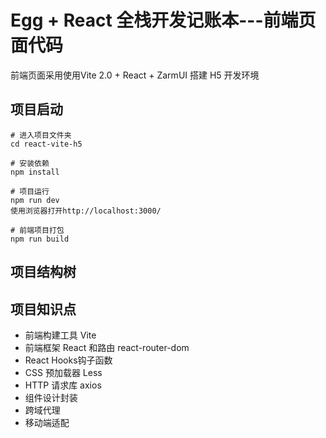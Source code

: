 # Egg + React 全栈开发记账本---前端页面代码

前端页面采用使用Vite 2.0 + React + ZarmUI 搭建 H5 开发环境


## 项目启动

```
# 进入项目文件夹
cd react-vite-h5

# 安装依赖
npm install

# 项目运行
npm run dev
使用浏览器打开http://localhost:3000/

# 前端项目打包
npm run build
```
## 项目结构树
## 项目知识点
- 前端构建工具 Vite
- 前端框架 React 和路由 react-router-dom
- React Hooks钩子函数
- CSS 预加载器 Less
- HTTP 请求库 axios
- 组件设计封装
- 跨域代理
- 移动端适配
